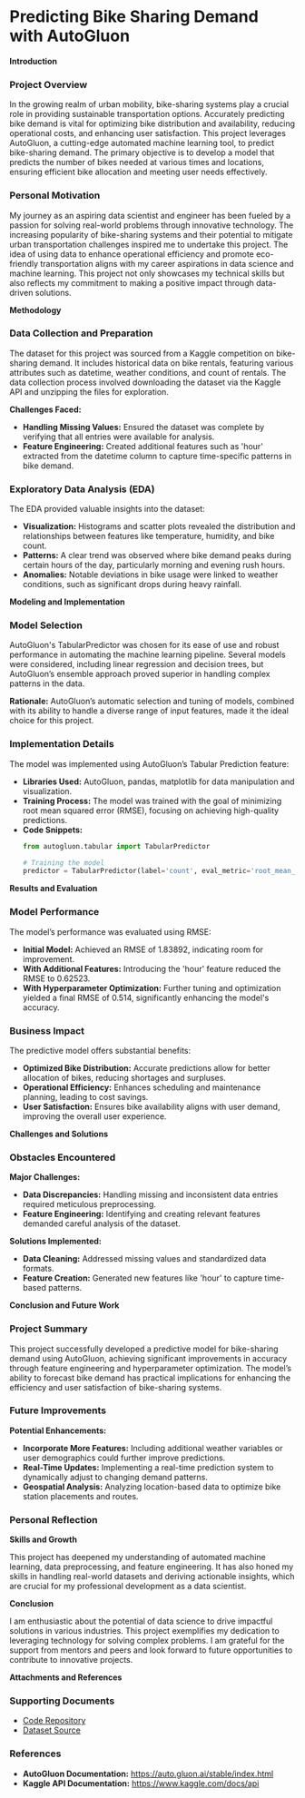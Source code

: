 # Predicting Bike Sharing Demand with AutoGluon

**Introduction**

### Project Overview

In the growing realm of urban mobility, bike-sharing systems play a crucial role in providing sustainable transportation options. Accurately predicting bike demand is vital for optimizing bike distribution and availability, reducing operational costs, and enhancing user satisfaction. This project leverages AutoGluon, a cutting-edge automated machine learning tool, to predict bike-sharing demand. The primary objective is to develop a model that predicts the number of bikes needed at various times and locations, ensuring efficient bike allocation and meeting user needs effectively.

### Personal Motivation

My journey as an aspiring data scientist and engineer has been fueled by a passion for solving real-world problems through innovative technology. The increasing popularity of bike-sharing systems and their potential to mitigate urban transportation challenges inspired me to undertake this project. The idea of using data to enhance operational efficiency and promote eco-friendly transportation aligns with my career aspirations in data science and machine learning. This project not only showcases my technical skills but also reflects my commitment to making a positive impact through data-driven solutions.

**Methodology**

### Data Collection and Preparation

The dataset for this project was sourced from a Kaggle competition on bike-sharing demand. It includes historical data on bike rentals, featuring various attributes such as datetime, weather conditions, and count of rentals. The data collection process involved downloading the dataset via the Kaggle API and unzipping the files for exploration. 

**Challenges Faced:**
- **Handling Missing Values:** Ensured the dataset was complete by verifying that all entries were available for analysis.
- **Feature Engineering:** Created additional features such as 'hour' extracted from the datetime column to capture time-specific patterns in bike demand.

### Exploratory Data Analysis (EDA)

The EDA provided valuable insights into the dataset:
- **Visualization:** Histograms and scatter plots revealed the distribution and relationships between features like temperature, humidity, and bike count.
- **Patterns:** A clear trend was observed where bike demand peaks during certain hours of the day, particularly morning and evening rush hours.
- **Anomalies:** Notable deviations in bike usage were linked to weather conditions, such as significant drops during heavy rainfall.

**Modeling and Implementation**

### Model Selection

AutoGluon's TabularPredictor was chosen for its ease of use and robust performance in automating the machine learning pipeline. Several models were considered, including linear regression and decision trees, but AutoGluon’s ensemble approach proved superior in handling complex patterns in the data.

**Rationale:** AutoGluon’s automatic selection and tuning of models, combined with its ability to handle a diverse range of input features, made it the ideal choice for this project.

### Implementation Details

The model was implemented using AutoGluon’s Tabular Prediction feature:
- **Libraries Used:** AutoGluon, pandas, matplotlib for data manipulation and visualization.
- **Training Process:** The model was trained with the goal of minimizing root mean squared error (RMSE), focusing on achieving high-quality predictions.
- **Code Snippets:**
    ```python
    from autogluon.tabular import TabularPredictor

    # Training the model
    predictor = TabularPredictor(label='count', eval_metric='root_mean_squared_error').fit(train_data=train, time_limit=600, presets='best_quality')
    ```

**Results and Evaluation**

### Model Performance

The model’s performance was evaluated using RMSE:
- **Initial Model:** Achieved an RMSE of 1.83892, indicating room for improvement.
- **With Additional Features:** Introducing the 'hour' feature reduced the RMSE to 0.62523.
- **With Hyperparameter Optimization:** Further tuning and optimization yielded a final RMSE of 0.514, significantly enhancing the model's accuracy.

### Business Impact

The predictive model offers substantial benefits:
- **Optimized Bike Distribution:** Accurate predictions allow for better allocation of bikes, reducing shortages and surpluses.
- **Operational Efficiency:** Enhances scheduling and maintenance planning, leading to cost savings.
- **User Satisfaction:** Ensures bike availability aligns with user demand, improving the overall user experience.

**Challenges and Solutions**

### Obstacles Encountered

**Major Challenges:**
- **Data Discrepancies:** Handling missing and inconsistent data entries required meticulous preprocessing.
- **Feature Engineering:** Identifying and creating relevant features demanded careful analysis of the dataset.

**Solutions Implemented:**
- **Data Cleaning:** Addressed missing values and standardized data formats.
- **Feature Creation:** Generated new features like 'hour' to capture time-based patterns.

**Conclusion and Future Work**

### Project Summary

This project successfully developed a predictive model for bike-sharing demand using AutoGluon, achieving significant improvements in accuracy through feature engineering and hyperparameter optimization. The model’s ability to forecast bike demand has practical implications for enhancing the efficiency and user satisfaction of bike-sharing systems.

### Future Improvements

**Potential Enhancements:**
- **Incorporate More Features:** Including additional weather variables or user demographics could further improve predictions.
- **Real-Time Updates:** Implementing a real-time prediction system to dynamically adjust to changing demand patterns.
- **Geospatial Analysis:** Analyzing location-based data to optimize bike station placements and routes.

### Personal Reflection

**Skills and Growth**

This project has deepened my understanding of automated machine learning, data preprocessing, and feature engineering. It has also honed my skills in handling real-world datasets and deriving actionable insights, which are crucial for my professional development as a data scientist.

**Conclusion**

I am enthusiastic about the potential of data science to drive impactful solutions in various industries. This project exemplifies my dedication to leveraging technology for solving complex problems. I am grateful for the support from mentors and peers and look forward to future opportunities to contribute to innovative projects.

**Attachments and References**

### Supporting Documents

- [Code Repository](https://github.com/paschalugwu/predict-bike-sharing-demand)
- [Dataset Source](https://www.kaggle.com/c/bike-sharing-demand)

### References

- **AutoGluon Documentation:** https://auto.gluon.ai/stable/index.html
- **Kaggle API Documentation:** https://www.kaggle.com/docs/api
